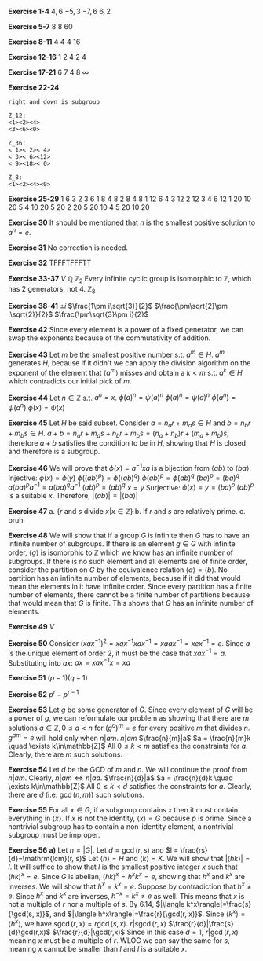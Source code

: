 **Exercise 1-4**
$4, 6$
$-5, 3$
$-7, 6$
$6, 2$

**Exercise 5-7**
$8$
$8$
$60$

**Exercise 8-11**
$4$
$4$
$4$
$16$

**Exercise 12-16**
$1$
$2$
$4$
$2$
$4$

**Exercise 17-21**
$6$
$7$
$4$
$8$
$\infty$

**Exercise 22-24**
```
right and down is subgroup

Z_12:
<1><2><4>
<3><6><0>

Z_36:
< 1>< 2>< 4>
< 3>< 6><12>
< 9><18>< 0>

Z_8:
<1><2><4><0>
```

**Exercise 25-29**
1 6 3 2 3 6
1 8 4 8 2 8 4 8
1 12 6 4 3 12 2 12 3 4 6 12
1 20 10 20 5 4 10 20 5 20 2 20 5 20 10 4 5 20 10 20

**Exercise 30**
It should be mentioned that $n$ is the smallest positive solution to $a^n=e$.

**Exercise 31**
No correction is needed.

**Exercise 32**
TFFFTFFFTT

**Exercise 33-37**
$V$
$\mathbb{Q}$
$\mathbb{Z}_2$
Every infinite cyclic group is isomorphic to $\mathbb{Z}$, which has 2 generators, not 4.
$\mathbb{Z}_8$

**Exercise 38-41**
$\pm i$
$\frac{1\pm i\sqrt{3}}{2}$
$\frac{\pm\sqrt{2}\pm i\sqrt{2}}{2}$
$\frac{\pm\sqrt{3}\pm i}{2}$

**Exercise 42**
Since every element is a power of a fixed generator, we can swap the exponents because of the commutativity of addition.

**Exercise 43**
Let $m$ be the smallest positive number s.t. $a^m\in H$. $a^m$ generates $H$, because if it didn't we can apply the division algorithm on the exponent of the element that $\langle a^m\rangle$ misses and obtain a $k<m$ s.t. $a^k\in H$ which contradicts our initial pick of $m$.

**Exercise 44**
Let $n\in \mathbb{Z}$ s.t. $a^n=x$.
$\phi(a)^n=\psi(a)^n$
$\phi(a)^n=\psi(a)^n$
$\phi(a^n)=\psi(a^n)$
$\phi(x)=\psi(x)$

**Exercise 45**
Let $H$ be said subset. Consider $a=n_ar+m_as\in H$ and $b=n_br+m_bs\in H$. $a+b=n_ar+m_as+n_br+m_bs=(n_a+n_b)r+(m_a+m_b)s$, therefore $a+b$ satisfies the condition to be in $H$, showing that $H$ is closed and therefore is a subgroup.

**Exercise 46**
We will prove that $\phi(x)=a^{-1}xa$ is a bijection from $\langle ab\rangle$ to $\langle ba\rangle$.
Injective:
$\phi(x)=\phi(y)$
$\phi((ab)^p)=\phi((ab)^q)$
$\phi(ab)^p=\phi(ab)^q$
$(ba)^p=(ba)^q$
$a(ba)^pa^{-1}=a(ba)^qa^{-1}$
$(ab)^p=(ab)^q$
$x=y$
Surjective:
$\phi(x)=y=(ba)^p$
$(ab)^p$ is a suitable $x$.
Therefore, $|\langle ab\rangle|=|\langle ba\rangle|$

**Exercise 47**
a.
	$\{r\text{ and }s\text{ divide }x|x\in \mathbb{Z}\}$
b.
	If $r$ and $s$ are relatively prime.
c.
	bruh

**Exercise 48**
We will show that if a group $G$ is infinite then $G$ has to have an infinite number of subgroups.
If there is an element $g\in G$ with infinite order, $\langle g\rangle$ is isomorphic to $\mathbb{Z}$ which we know has an infinite number of subgroups.
If there is no such element and all elements are of finite order, consider the partition on $G$ by the equivalence relation $\langle a\rangle = \langle b\rangle$. No partition has an infinite number of elements, because if it did that would mean the elements in it have infinite order. Since every partition has a finite number of elements, there cannot be a finite number of partitions because that would mean that $G$ is finite. This shows that $G$ has an infinite number of elements.

**Exercise 49**
$V$

**Exercise 50**
Consider $(xax^{-1})^2=xax^{-1}xax^{-1}=xaax^{-1}=xex^{-1}=e$. Since $a$ is the unique element of order 2, it must be the case that $xax^{-1}=a$. Substituting into $ax$:
$ax=xax^{-1}x=xa$

**Exercise 51**
$(p-1)(q-1)$

**Exercise 52**
$p^r-p^{r-1}$

**Exercise 53**
Let $g$ be some generator of $G$.
Since every element of $G$ will be a power of $g$, we can reformulate our problem as showing that there are $m$ solutions $a\in\mathbb{Z}, 0\leq a<n$ for $(g^a)^m=e$ for every positive $m$ that divides $n$.
$g^{am}=e$ will hold only when $n|am$.
$n|am$
$\frac{n}{m}|a$
$a = \frac{n}{m}k \quad \exists k\in\mathbb{Z}$
All $0\leq k < m$ satisfies the constraints for $a$. Clearly, there are $m$ such solutions.

**Exercise 54**
Let $d$ be the GCD of $m$ and $n$. We will continue the proof from $n|am$.
Clearly, $n|am \iff n|ad$.
$\frac{n}{d}|a$
$a = \frac{n}{d}k \quad \exists k\in\mathbb{Z}$
All $0\leq k < d$ satisfies the constraints for $a$. Clearly, there are $d$ (i.e. $\gcd(n, m)$) such solutions.

**Exercise 55**
For all $x\in G$, if a subgroup contains $x$ then it must contain everything in $\langle x\rangle$. If $x$ is not the identity, $\langle x\rangle = G$ because $p$ is prime. Since a nontrivial subgroup has to contain a non-identity element, a nontrivial subgroup must be improper.

**Exercise 56**
**a)**
Let $n = |G|$. Let $d = \gcd(r, s)$ and $l = \frac{rs}{d}=\mathrm{lcm}(r, s)$
Let $\langle h\rangle=H$ and $\langle k\rangle = K$. We will show that $|\langle hk\rangle| = l$. It will suffice to show that $l$ is the smallest positive integer $x$ such that $(hk)^x=e$. Since $G$ is abelian, $(hk)^x=h^xk^x=e$, showing that $h^x$ and $k^x$ are inverses. We will show that $h^x=k^x=e$. Suppose by contradiction that $h^x \neq e$. Since $h^x$ and $k^x$ are inverses, $h^{-x} = k^x \neq e$ as well. This means that $x$ is not a multiple of $r$ nor a multiple of $s$. By 6.14, $|\langle k^x\rangle|=\frac{s}{\gcd(s, x)}$, and $|\langle h^x\rangle|=\frac{r}{\gcd(r, x)}$. Since $\langle k^x\rangle = \langle h^x\rangle$, we have $s\gcd(r,x)=r\gcd(s,x)$.
$r|s\gcd(r,x)$
$\frac{r}{d}|\frac{s}{d}\gcd(r,x)$
$\frac{r}{d}|\gcd(r,x)$
Since in this case $d=1$, $r|\gcd(r, x)$ meaning $x$ must be a multiple of $r$. WLOG we can say the same for $s$, meaning $x$ cannot be smaller than $l$ and $l$ is a suitable $x$.